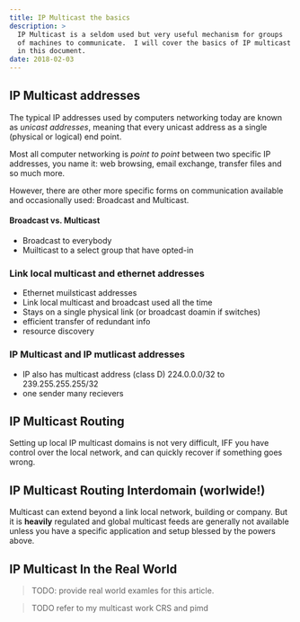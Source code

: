 ```yaml
---
title: IP Multicast the basics
description: >
  IP Multicast is a seldom used but very useful mechanism for groups
  of machines to communicate.  I will cover the basics of IP multicast
  in this document.
date: 2018-02-03
---
```


## IP Multicast addresses

The typical IP addresses used by computers networking today are known
as _unicast addresses_, meaning that every unicast address as a single
(physical or logical) end point.

Most all computer networking is _point to point_ between two specific
IP addresses, you name it: web browsing, email exchange, transfer
files and so much more.

However, there are other more specific forms on communication
available and occasionally used: Broadcast and Multicast.

#### Broadcast vs. Multicast

- Broadcast to everybody
- Muilticast to a select group that have opted-in

### Link local multicast and ethernet addresses

- Ethernet muilsticast addresses
- Link local multicast and broadcast used all the time
- Stays on a single physical link (or broadcast doamin if switches)
- efficient transfer of redundant info
- resource discovery

### IP Multicast and IP mutlicast addresses

- IP also has multicast address (class D) 224.0.0.0/32 to
  239.255.255.255/32
- one sender many recievers
 
## IP Multicast Routing

Setting up local IP multicast domains is not very difficult, IFF you
have control over the local network, and can quickly recover if
something goes wrong.

## IP Multicast Routing Interdomain (worlwide!)

Multicast can extend beyond a link local network, building or
company.  But it is **heavily** regulated and global multicast feeds
are generally not available unless you have a specific application and
setup blessed by the powers above.

## IP Multicast In the Real World

> TODO: provide real world examles for this article.

> TODO refer to my multicast work  CRS and pimd


